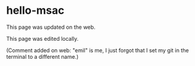 # hello-msac

This page was updated on the web.

This page was edited locally.

(Comment added on web: "emil" is me, I just forgot that I set my git in the terminal to a different name.)

